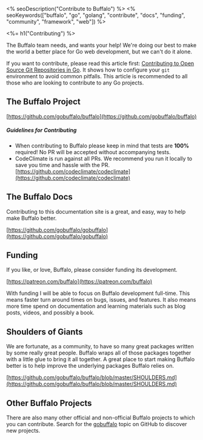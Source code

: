 <% seoDescription("Contribute to Buffalo") %>
<% seoKeywords(["buffalo", "go", "golang", "contribute", "docs", "funding", "community", "framework", "web"]) %>

<%= h1("Contributing") %>

The Buffalo team needs, and wants your help! We're doing our best to make the world a better place for Go web development, but we can't do it alone.

If you want to contribute, please read this article first: [Contributing to Open Source Git Repositories in Go](https://splice.com/blog/contributing-open-source-git-repositories-go/). It shows how to configure your `git` environment to avoid common pitfalls. This article is recommended to all those who are looking to contribute to any Go projects.

## The Buffalo Project

[https://github.com/gobuffalo/buffalo](https://github.com/gobuffalo/buffalo)

##### Guidelines for Contributing

* When contributing to Buffalo please keep in mind that tests are **100%** required! No PR will be accepted without accompanying tests.
* CodeClimate is run against all PRs. We recommend you run it locally to save you time and hassle with the PR. [https://github.com/codeclimate/codeclimate](https://github.com/codeclimate/codeclimate)

## The Buffalo Docs

Contributing to this documentation site is a great, and easy, way to help make Buffalo better.

[https://github.com/gobuffalo/gobuffalo](https://github.com/gobuffalo/gobuffalo)

## Funding

If you like, or love, Buffalo, please consider funding its development.

[https://patreon.com/buffalo](https://patreon.com/buffalo)

With funding I will be able to focus on Buffalo development full-time. This means faster turn around times on bugs, issues, and features. It also means more time spend on documentation and learning materials such as blog posts, videos, and possibly a book.

## Shoulders of Giants

We are fortunate, as a community, to have so many great packages written by some really great people. Buffalo wraps all of those packages together with a little glue to bring it all together. A great place to start making Buffalo better is to help improve the underlying packages Buffalo relies on.

[https://github.com/gobuffalo/buffalo/blob/master/SHOULDERS.md](https://github.com/gobuffalo/buffalo/blob/master/SHOULDERS.md)

## Other Buffalo Projects

There are also many other official and non-official Buffalo projects to which you can contribute. Search for the [gobuffalo](https://github.com/topics/gobuffalo) topic on GitHub to discover new projects.

